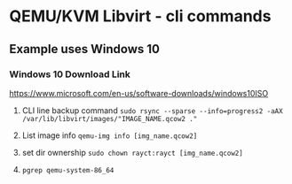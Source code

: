 # QEMU/KVM Libvirt - cli commands
## Example uses Windows 10
### Windows 10 Download Link
https://www.microsoft.com/en-us/software-downloads/windows10ISO
1. CLI line backup command
`sudo rsync --sparse --info=progress2 -aAX /var/lib/libvirt/images/"IMAGE_NAME.qcow2 ."`

1. List image info
`qemu-img info [img_name.qcow2]`

1. set dir ownership
`sudo chown rayct:rayct [img_name.qcow2]`

1. `pgrep qemu-system-86_64`

